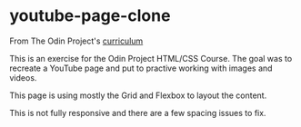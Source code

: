 # youtube-page-clone
From The Odin Project's [curriculum](http://www.theodinproject.com/courses/web-development-101/lessons/html-css)

This is an exercise for the Odin Project HTML/CSS Course. The goal was to recreate a YouTube page and put to practive working with images and videos.

This page is using mostly the Grid and Flexbox to layout the content.

This is not fully responsive and there are a few spacing issues to fix.
